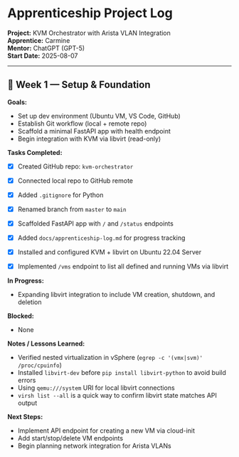 # Apprenticeship Project Log

**Project:** KVM Orchestrator with Arista VLAN Integration  
**Apprentice:** Carmine  
**Mentor:** ChatGPT (GPT-5)  
**Start Date:** 2025-08-07  

---

## 📅 Week 1 — Setup & Foundation
**Goals:**
- Set up dev environment (Ubuntu VM, VS Code, GitHub)
- Establish Git workflow (local + remote repo)
- Scaffold a minimal FastAPI app with health endpoint
- Begin integration with KVM via libvirt (read-only)

**Tasks Completed:**
- [x] Created GitHub repo: `kvm-orchestrator`
- [x] Connected local repo to GitHub remote
- [x] Added `.gitignore` for Python
- [x] Renamed branch from `master` to `main`
- [x] Scaffolded FastAPI app with `/` and `/status` endpoints
- [x] Added `docs/apprenticeship-log.md` for progress tracking
- [x] Installed and configured KVM + libvirt on Ubuntu 22.04 Server
- [x] Implemented `/vms` endpoint to list all defined and running VMs via libvirt



**In Progress:**
- Expanding libvirt integration to include VM creation, shutdown, and deletion

**Blocked:**
- None

**Notes / Lessons Learned:**
- Verified nested virtualization in vSphere (`egrep -c '(vmx|svm)' /proc/cpuinfo`)
- Installed `libvirt-dev` before `pip install libvirt-python` to avoid build errors
- Using `qemu:///system` URI for local libvirt connections
- `virsh list --all` is a quick way to confirm libvirt state matches API output

**Next Steps:**
- Implement API endpoint for creating a new VM via cloud-init
- Add start/stop/delete VM endpoints
- Begin planning network integration for Arista VLANs
